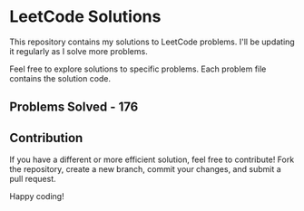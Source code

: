 # LeetCode Solutions

This repository contains my solutions to LeetCode problems. I'll be updating it regularly as I solve more problems.

Feel free to explore solutions to specific problems. Each problem file contains the solution code.

## Problems Solved - 176

## Contribution

If you have a different or more efficient solution, feel free to contribute! Fork the repository, create a new branch, commit your changes, and submit a pull request.

Happy coding!